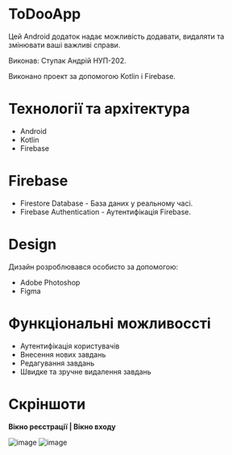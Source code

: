 # ToDooApp
Цей Аndroid додаток надає можливість додавати, видаляти та змінювати ваші важливі справи.

Виконав: Ступак Андрій НУП-202.

Виконано проект за допомогою Kotlin і Firebase.

# Технології та архітектура
* Android
* Kotlin
* Firebase

# Firebase
* Firestore Database - База даних у реальному часі.
* Firebase Authentication - Аутентифікація Firebase.

# Design
Дизайн розроблювався особисто за допомогою:
* Adobe Photoshop
* Figma

# Функціональні можливоссті
* Аутентифікація користувачів
* Внесення нових завдань
* Редагування завдань
* Швидке та зручне видалення завдань 

# Скріншоти 
**Вікно реєстрації | Вікно входу**

![image](https://github.com/Oladiy17/ToDooApp/assets/91269971/ba1931cb-76ea-428e-97ff-b0c6e79f66a1)
![image](https://github.com/Oladiy17/ToDooApp/assets/91269971/d2b1f864-1073-490d-972b-ff17f740e88e)

